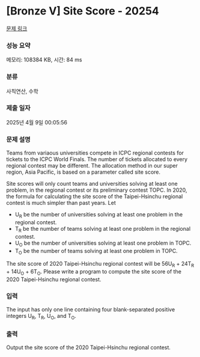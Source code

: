 # [Bronze V] Site Score - 20254 

[문제 링크](https://www.acmicpc.net/problem/20254) 

### 성능 요약

메모리: 108384 KB, 시간: 84 ms

### 분류

사칙연산, 수학

### 제출 일자

2025년 4월 9일 00:05:56

### 문제 설명

<p>Teams from variaous universities compete in ICPC regional contests for tickets to the ICPC World Finals. The number of tickets allocated to every regional contest may be different. The allocation method in our super region, Asia Pacific, is based on a parameter called site score.</p>

<p>Site scores will only count teams and universities solving at least one problem, in the regional contest or its preliminary contest TOPC. In 2020, the formula for calculating the site score of the Taipei-Hsinchu regional contest is much simpler than past years. Let</p>

<ul>
	<li>U<sub>R</sub> be the number of universities solving at least one problem in the regional contest.</li>
	<li>T<sub>R</sub> be the number of teams solving at least one problem in the regional contest.</li>
	<li>U<sub>O</sub> be the number of universities solving at least one problem in TOPC.</li>
	<li>T<sub>O</sub> be the number of teams solving at least one problem in TOPC.</li>
</ul>

<p>The site score of 2020 Taipei-Hsinchu regional contest will be 56U<sub>R</sub> + 24T<sub>R</sub> + 14U<sub>O</sub> + 6T<sub>O</sub>. Please write a program to compute the site score of the 2020 Taipei-Hsinchu regional contest.</p>

### 입력 

 <p>The input has only one line containing four blank-separated positive integers U<sub>R</sub>, T<sub>R</sub>, U<sub>O</sub>, and T<sub>O</sub>.</p>

### 출력 

 <p>Output the site score of the 2020 Taipei-Hsinchu regional contest.</p>

